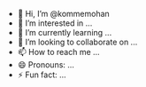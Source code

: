 - 👋 Hi, I’m @kommemohan
- 👀 I’m interested in ...
- 🌱 I’m currently learning ...
- 💞️ I’m looking to collaborate on ...
- 📫 How to reach me ...
- 😄 Pronouns: ...
- ⚡ Fun fact: ...

<!---
kommemohan/kommemohan is a ✨ special ✨ repository because its `README.md` (this file) appears on your GitHub profile.
You can click the Preview link to take a look at your changes.
--->
